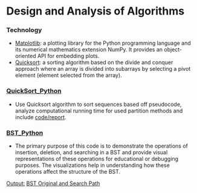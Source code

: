 # Design and Analysis of Algorithms

### Technology

* [Matplotlib](https://matplotlib.org/): a plotting library for the Python programming language and its numerical mathematics extension NumPy. It provides an object-oriented API for embedding plots.
* [Quicksort](https://www.geeksforgeeks.org/quick-sort/): a sorting algorithm based on the divide and conquer approach where an array is divided into subarrays by selecting a pivot element (element selected from the array).

### [QuickSort_Python](QuickSort/QuickSort_Python.py)
- Use Quicksort algorithm to sort sequences based off pseudocode, analyze computational running time for used partition methods and include [code/report](QuickSort/Quicksort_Report.pdf).

### [BST_Python](BinarySearchTree/BST_Python.py)
- The primary purpose of this code is to demonstrate the operations of insertion, deletion, and searching in a BST and provide visual representations of these operations for educational or debugging purposes. The visualizations help in understanding how these operations affect the structure of the BST.

[Output:](BinarySearchTree/Output) [BST Original and Search Path](BinarySearchTree/Output/BSTOrigSearch.png)
